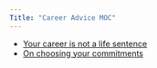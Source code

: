 ```yaml
---
Title: "Career Advice MOC"
---
```


- [Your career is not a life sentence](notes/career/life-sentence.md)
- [On choosing your commitments](choosing.md)
